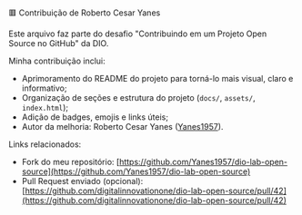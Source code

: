 🟥 Contribuição de Roberto Cesar Yanes

Este arquivo faz parte do desafio "Contribuindo em um Projeto Open Source no GitHub" da DIO.

Minha contribuição inclui:

- Aprimoramento do README do projeto para torná-lo mais visual, claro e informativo;
- Organização de seções e estrutura do projeto (`docs/`, `assets/`, `index.html`);
- Adição de badges, emojis e links úteis;
- Autor da melhoria: Roberto Cesar Yanes ([Yanes1957](https://github.com/Yanes1957)).

Links relacionados:
- Fork do meu repositório: [https://github.com/Yanes1957/dio-lab-open-source](https://github.com/Yanes1957/dio-lab-open-source)
- Pull Request enviado (opcional): [https://github.com/digitalinnovationone/dio-lab-open-source/pull/42](https://github.com/digitalinnovationone/dio-lab-open-source/pull/42)
